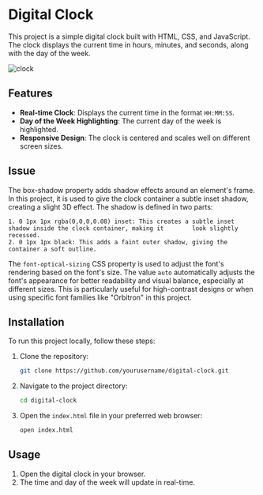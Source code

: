 # Digital Clock

This project is a simple digital clock built with HTML, CSS, and JavaScript. The clock displays the current time in hours, minutes, and seconds, along with the day of the week.

![clock](https://github.com/user-attachments/assets/d2565d0d-f56c-464c-892f-a42613af2e11)

## Features

- **Real-time Clock**: Displays the current time in the format `HH:MM:SS`.
- **Day of the Week Highlighting**: The current day of the week is highlighted.
- **Responsive Design**: The clock is centered and scales well on different screen sizes.

## Issue

The box-shadow property adds shadow effects around an element's frame. In this project, it is used to give the clock container a subtle inset shadow, creating a slight 3D effect. The shadow is defined in two parts:

    1. 0 1px 1px rgba(0,0,0,0.08) inset: This creates a subtle inset shadow inside the clock container, making it        look slightly recessed.
    2. 0 1px 1px black: This adds a faint outer shadow, giving the container a soft outline.

The `font-optical-sizing` CSS property is used to adjust the font's rendering based on the font's size. The value `auto` automatically adjusts the font's appearance for better readability and visual balance, especially at different sizes. This is particularly useful for high-contrast designs or when using specific font families like "Orbitron" in this project.

## Installation

To run this project locally, follow these steps:

1. Clone the repository:
   ```bash
   git clone https://github.com/yourusername/digital-clock.git
   ```
2. Navigate to the project directory:
   ```bash
   cd digital-clock
   ```
3. Open the `index.html` file in your preferred web browser:
   ```bash
   open index.html
   ```

## Usage

1. Open the digital clock in your browser.
2. The time and day of the week will update in real-time.
